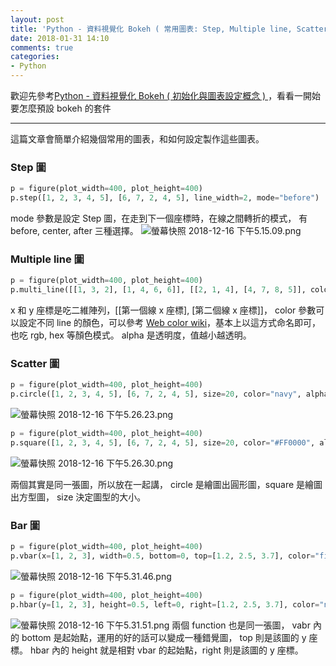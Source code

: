 ```yaml
---
layout: post
title: 'Python - 資料視覺化 Bokeh ( 常用圖表: Step, Multiple line, Scatter, Bar ) '
date: 2018-01-31 14:10
comments: true
categories:
- Python
---
```

歡迎先參考[Python - 資料視覺化 Bokeh ( 初始化與圖表設定概念 ) ](http://johnliutw.logdown.com/posts/5300298)，看看一開始要怎麼預設 bokeh 的套件
***
這篇文章會簡單介紹幾個常用的圖表，和如何設定製作這些圖表。
### Step 圖
```python
p = figure(plot_width=400, plot_height=400)
p.step([1, 2, 3, 4, 5], [6, 7, 2, 4, 5], line_width=2, mode="before")
```
mode 參數是設定 Step 圖，在走到下一個座標時，在線之間轉折的模式，
有 before, center, after 三種選擇。
![螢幕快照 2018-12-16 下午5.15.09.png](http://user-image.logdown.io/user/26132/blog/25104/post/5300301/PHVhgom8RhGyvqXBENKk_%E8%9E%A2%E5%B9%95%E5%BF%AB%E7%85%A7%202018-12-16%20%E4%B8%8B%E5%8D%885.15.09.png)

### Multiple line 圖
```python
p = figure(plot_width=400, plot_height=400)
p.multi_line([[1, 3, 2], [1, 4, 6, 6]], [[2, 1, 4], [4, 7, 8, 5]], color=["firebrick", "navy"], alpha=[0.9, 0.1])
```
x 和 y 座標是吃二維陣列，[[第一個線 x 座標], [第二個線 x 座標]]，
color 參數可以設定不同 line 的顏色，可以參考 [Web color wiki](https://en.wikipedia.org/wiki/Web_colors)，基本上以這方式命名即可，也吃 rgb, hex 等顏色模式。
alpha 是透明度，值越小越透明。

### Scatter 圖
```python
p = figure(plot_width=400, plot_height=400)
p.circle([1, 2, 3, 4, 5], [6, 7, 2, 4, 5], size=20, color="navy", alpha=0.5)
```
![螢幕快照 2018-12-16 下午5.26.23.png](http://user-image.logdown.io/user/26132/blog/25104/post/5300301/BFq70tQPSsGx0vfJx2hd_%E8%9E%A2%E5%B9%95%E5%BF%AB%E7%85%A7%202018-12-16%20%E4%B8%8B%E5%8D%885.26.23.png)
```python
p = figure(plot_width=400, plot_height=400)
p.square([1, 2, 3, 4, 5], [6, 7, 2, 4, 5], size=20, color="#FF0000", alpha=0.1)
```
![螢幕快照 2018-12-16 下午5.26.30.png](http://user-image.logdown.io/user/26132/blog/25104/post/5300301/0stVQHQgRgyUAIDrtjMs_%E8%9E%A2%E5%B9%95%E5%BF%AB%E7%85%A7%202018-12-16%20%E4%B8%8B%E5%8D%885.26.30.png)

兩個其實是同一張圖，所以放在一起講，
circle 是繪圖出圓形圖，square 是繪圖出方型圖，
size 決定圖型的大小。

### Bar 圖
```python
p = figure(plot_width=400, plot_height=400)
p.vbar(x=[1, 2, 3], width=0.5, bottom=0, top=[1.2, 2.5, 3.7], color="firebrick")
```
![螢幕快照 2018-12-16 下午5.31.46.png](http://user-image.logdown.io/user/26132/blog/25104/post/5300301/R51vJkTDSKOawIEXZci9_%E8%9E%A2%E5%B9%95%E5%BF%AB%E7%85%A7%202018-12-16%20%E4%B8%8B%E5%8D%885.31.46.png)
```python
p = figure(plot_width=400, plot_height=400)
p.hbar(y=[1, 2, 3], height=0.5, left=0, right=[1.2, 2.5, 3.7], color="navy")
```
![螢幕快照 2018-12-16 下午5.31.51.png](http://user-image.logdown.io/user/26132/blog/25104/post/5300301/irkzk1gQvyTwBQdP3spg_%E8%9E%A2%E5%B9%95%E5%BF%AB%E7%85%A7%202018-12-16%20%E4%B8%8B%E5%8D%885.31.51.png)
兩個 function 也是同一張圖，
vabr 內的 bottom 是起始點，運用的好的話可以變成一種錯覺圖，
top 則是該圖的 y 座標。
hbar 內的 height 就是相對 vbar 的起始點，right 則是該圖的 y 座標。
